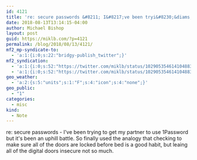```yaml
---
id: 4121
title: 're: secure passwords &#8211; I&#8217;ve been tryi&#8230;&diams;'
date: 2018-08-13T13:14:15-04:00
author: Michael Bishop
layout: post
guid: https://miklb.com/?p=4121
permalink: /blog/2018/08/13/4121/
mf2_mp-syndicate-to:
  - 'a:1:{i:0;s:22:"bridgy-publish_twitter";}'
mf2_syndication:
  - 'a:1:{i:0;s:52:"https://twitter.com/miklb/status/1029053546141048832";}'
  - 'a:1:{i:0;s:52:"https://twitter.com/miklb/status/1029053546141048832";}'
geo_weather:
  - 'a:2:{s:5:"units";s:1:"F";s:4:"icon";s:4:"none";}'
geo_public:
  - "1"
categories:
  - misc
kind:
  - Note
---
```

re: secure passwords - I've been trying to get my partner to use 1Password but it's been an uphill battle. So finally used the analogy that checking to make sure all of the doors are locked before bed is a good habit, but leaing all of the digital doors insecure not so much.
